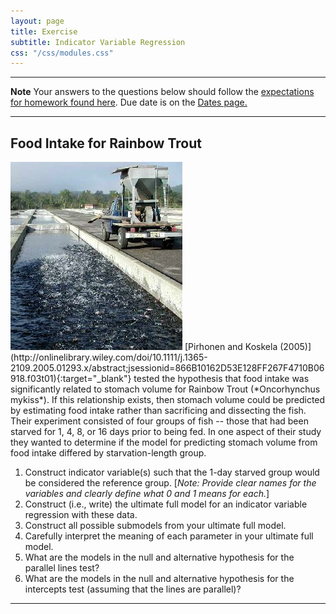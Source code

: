 ```yaml
---
layout: page
title: Exercise
subtitle: Indicator Variable Regression
css: "/css/modules.css"
---
```


----

<div class="alert alert-warning">
  <strong>Note</strong> Your answers to the questions below should follow the <a href="../../resources/hwformat" target="_blank">expectations for homework found here</a>. Due date is on the <a href="../../resources/Dates-Current" target="_blank">Dates page.</a>
</div>

----

## Food Intake for Rainbow Trout
<img src="../zimgs/hatchery-feeding.jpg" alt="Hachery Feeding" class="img-right">
[Pirhonen and Koskela (2005)](http://onlinelibrary.wiley.com/doi/10.1111/j.1365-2109.2005.01293.x/abstract;jsessionid=866B10162D53E128FF267F4710B06918.f03t01){:target="_blank"} tested the hypothesis that food intake was significantly related to stomach volume for Rainbow Trout (*Oncorhynchus mykiss*). If this relationship exists, then stomach volume could be predicted by estimating food intake rather than sacrificing and dissecting the fish. Their experiment consisted of four groups of fish -- those that had been starved for 1, 4, 8, or 16 days prior to being fed. In one aspect of their study they wanted to determine if the model for predicting stomach volume from food intake differed by starvation-length group.

1. Construct indicator variable(s) such that the 1-day starved group would be considered the reference group. [*Note: Provide clear names for the variables and clearly define what 0 and 1 means for each.*]
1. Construct (i.e., write) the ultimate full model for an indicator variable regression with these data.
1. Construct all possible submodels from your ultimate full model.
1. Carefully interpret the meaning of each parameter in your ultimate full model.
1. What are the models in the null and alternative hypothesis for the parallel lines test?
1. What are the models in the null and alternative hypothesis for the intercepts test (assuming that the lines are parallel)?

----
